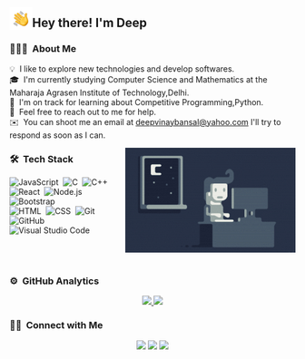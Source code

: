 <img alt="Night Coding" src="./assets/Hand%20Wave.gif" width='40' align="left"/><h2>Hey there! I'm Deep</h2>

### 👨🏻‍💻 &nbsp;About Me

💡 &nbsp;I like to explore new technologies and develop softwares.\
🎓 &nbsp;I'm currently studying Computer Science and Mathematics at the Maharaja Agrasen Institute of Technology,Delhi.\
🌱 &nbsp;I'm on track for learning about Competitive Programming,Python.\
💬 &nbsp;Feel free to reach out to me for help.\
✉️ &nbsp;You can shoot me an email at deepvinaybansal@yahoo.com I'll try to respond as soon as I can.

<img alt="Night Coding" src="./assets/Night-Coding.gif" align="right"/>

### 🛠 &nbsp;Tech Stack

![JavaScript](https://img.shields.io/badge/-JavaScript-05122A?style=flat&logo=javascript)&nbsp;
![C](https://img.shields.io/badge/-C-05122A?style=flat&logo=C&logoColor=A8B9CC)&nbsp;
![C++](https://img.shields.io/badge/-C++-05122A?style=flat&logo=C%2B%2B&logoColor=00599C)&nbsp;
![React](https://img.shields.io/badge/-React-05122A?style=flat&logo=react)&nbsp;
![Node.js](https://img.shields.io/badge/-Node.js-05122A?style=flat&logo=node.js)&nbsp;
![Bootstrap](https://img.shields.io/badge/-Bootstrap-05122A?style=flat&logo=bootstrap&logoColor=563D7C)\
![HTML](https://img.shields.io/badge/-HTML-05122A?style=flat&logo=HTML5)&nbsp;
![CSS](https://img.shields.io/badge/-CSS-05122A?style=flat&logo=CSS3&logoColor=1572B6)&nbsp;
![Git](https://img.shields.io/badge/-Git-05122A?style=flat&logo=git)&nbsp;
![GitHub](https://img.shields.io/badge/-GitHub-05122A?style=flat&logo=github)&nbsp;
![Visual Studio Code](https://img.shields.io/badge/-Visual%20Studio%20Code-05122A?style=flat&logo=visual-studio-code&logoColor=007ACC)&nbsp;

<br></br>
### ⚙️ &nbsp;GitHub Analytics

<p align="center">
<a href="https://github.com/deep-bansal">
  <img height="180em" src="https://github-readme-stats-eight-theta.vercel.app/api?username=deep-bansal&show_icons=true&theme=algolia&include_all_commits=true&count_private=true"/>
  <img height="180em" src="https://github-readme-stats-eight-theta.vercel.app/api/top-langs/?username=deep-bansal&layout=compact&langs_count=8&theme=algolia"/>
</a>
</p>

### 🤝🏻 &nbsp;Connect with Me

<p align="center">
<a href="https://linkedin.com/in/deep-bansal"><img src="https://img.shields.io/badge/DeepBansal-0077B5?style=flat&logo=Linkedin&logoColor=white"/></a>
<a href="mailto:deepvinaybansal@yahoo.com"><img src="https://img.shields.io/badge/-deepvinaybansal@yahoo.com-D14836?style=flat&logo=Gmail&logoColor=white"/></a>
<a href="https://www.instagram.com/deep__bansal_/"><img src="https://img.shields.io/badge/DeepBansal-E4405F?style=flat&logo=Instagram&logoColor=white"/></a>
</p>

